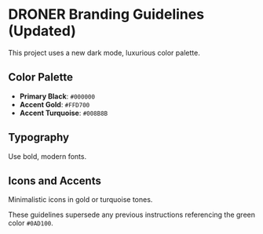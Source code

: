 # DRONER Branding Guidelines (Updated)

This project uses a new dark mode, luxurious color palette.

## Color Palette
- **Primary Black**: `#000000`
- **Accent Gold**: `#FFD700`
- **Accent Turquoise**: `#008B8B`

## Typography
Use bold, modern fonts.

## Icons and Accents
Minimalistic icons in gold or turquoise tones.

These guidelines supersede any previous instructions referencing the green color `#0AD100`.
